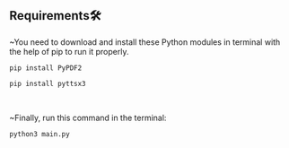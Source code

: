 <h2><b>Requirements🛠️</b></h2>

~You need to download and install these Python modules in terminal with the help of pip to run it properly.

```
pip install PyPDF2
```


```
pip install pyttsx3
```

<br>


~Finally, run this command in the terminal:
```
python3 main.py
```

